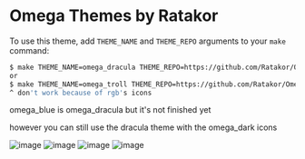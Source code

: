 # Omega Themes by Ratakor

To use this theme, add `THEME_NAME` and `THEME_REPO` arguments to your `make` command:
```bash
$ make THEME_NAME=omega_dracula THEME_REPO=https://github.com/Ratakor/Omega-Themes
or
$ make THEME_NAME=omega_troll THEME_REPO=https://github.com/Ratakor/Omega-Themes
^ don't work because of rgb's icons
```

omega_blue is omega_dracula but it's not finished yet 

however you can still use the dracula theme with the omega_dark icons

![image](https://user-images.githubusercontent.com/45130910/112227152-7b01d000-8c2f-11eb-9bfb-3857ad8f3a63.png)
![image](https://user-images.githubusercontent.com/45130910/112227306-bef4d500-8c2f-11eb-8a83-0360f6a31151.png)
![image](https://user-images.githubusercontent.com/45130910/112227451-fc596280-8c2f-11eb-918f-373fc67bab00.png)
![image](https://user-images.githubusercontent.com/45130910/112227796-7db0f500-8c30-11eb-98bb-14f21c0cb040.png)
